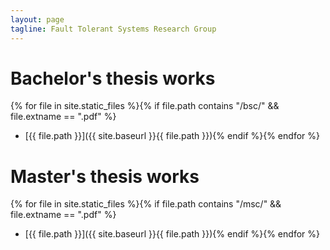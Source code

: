 ```yaml
---
layout: page
tagline: Fault Tolerant Systems Research Group
---
```


# Bachelor's thesis works

{% for file in site.static_files %}{% if file.path contains "/bsc/" && file.extname == ".pdf" %}
* [{{ file.path }}]({{ site.baseurl }}{{ file.path }}){% endif %}{% endfor %}

# Master's thesis works

{% for file in site.static_files %}{% if file.path contains "/msc/" && file.extname == ".pdf" %}
* [{{ file.path }}]({{ site.baseurl }}{{ file.path }}){% endif %}{% endfor %}

